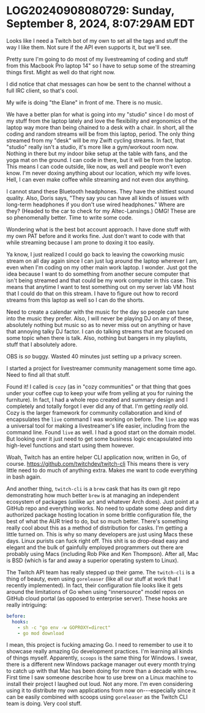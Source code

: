 # LOG20240908080729: Sunday, September  8, 2024,  8:07:29AM EDT

Looks like I need a Twitch bot of my own to set all the tags and stuff the way I like them. Not sure if the API even supports it, but we'll see.

Pretty sure I'm going to do most of my livestreaming of coding and stuff from this Macbook Pro laptop 14" so I have to setup some of the streaming things first. Might as well do that right now.

I did notice that chat messages can how be sent to the channel without a full IRC client, so that's cool.

My wife is doing "the Elane" in front of me. There is no music.

We have a better plan for what is going into my "studio" since I do most of my stuff from the laptop lately and love the flexibility and ergonomics of the laptop way more than being chained to a desk with a chair. In short, all the coding and random streams will be from this laptop, period. The only thing streamed from my "desk" will be my Zwift cycling streams. In fact, that "studio" really isn't a studio, it's more like a gym/workout room now. Nothing in there but my indoor bike setup at the table with fans, and the yoga mat on the ground. I can code in there, but it will be from the laptop. This means I can code outside, like now, as well and people won't even know. I'm never doxing anything about our location, which my wife loves. Hell, I can even make coffee while streaming and not even dox anything.

I cannot stand these Bluetooth headphones. They have the shittiest sound quality. Also, Doris says, "They say you can have all kinds of issues with long-term headphones if you don't use wired headphones." Where are they? (Headed to the car to check for my Altec-Lansings.) OMG! These are so phenomenally better. Time to write some code.

Wondering what is the best bot account approach. I have done stuff with my own PAT before and it works fine. Just don't want to code with that while streaming because I am prone to doxing it too easily.

Ya know, I just realized I could go back to leaving the coworking music stream on all day again since I can just lug around the laptop wherever I am, even when I'm coding on my other main work laptop. I wonder. Just got the idea because I want to do something from another secure computer that isn't being streamed and that could be my work computer in this case. This means that anytime I want to test something out on my server lab VM host that I could do that on this stream. I have to figure out how to record streams from this laptop as well so I can do the shorts.

Need to create a calendar with the music for the day so people can tune into the music they prefer. Also, I will never be playing DJ on any of these, absolutely nothing but music so as to never miss out on anything or have that annoying talky DJ factor. I can do talking streams that are focused on some topic when there is talk. Also, nothing but bangers in my playlists, stuff that I absolutely adore.

OBS is *so* buggy. Wasted 40 minutes just setting up a privacy screen.

I started a project for livestreamer community management some time ago. Need to find all that stuff.

Found it! I called is `cozy` (as in "cozy communities" or that thing that goes under your coffee cup to keep your wife from yelling at you for ruining the furniture). In fact, I had a whole repo created and summary design and I completely and totally forgot I ever did any of that. I'm getting *really* old. Cozy is the larger framework for community collaboration and kind of encapsulates the `live` command I was working on before. The `live` app was a universal tool for making a livestreamer's life easier, including from the command line. Found `live` as well. I had a good start on the domain model. But looking over it just need to get some business logic encapsulated into high-level functions and start using them however.

Woah, Twitch has an entire helper CLI application now, written in Go, of course. https://github.com/twitchdev/twitch-cli This means there is very little need to do much of anything extra. Makes me want to code everything in bash again.

And another thing, `twitch-cli` is a `brew` cask that has its own git repo demonstrating how much better `brew` is at managing an independent ecosystem of packages (unlike `apt` and whatever Arch does). Just point at a GitHub repo and everything works. No need to update some deep and dirty authorized package hosting location in some brittle configuration file, the best of what the AUR tried to do, but so much better. There's something really cool about this as a method of distribution for casks. I'm getting a little turned on. This is why so many developers are just using Macs these days. Linux purists can fuck right off. This shit is so drop-dead easy and elegant and the bulk of gainfully employed programmers out there are probably using Macs (including Rob Pike and Ken Thompson). After all, Mac is BSD (which is far and away a superior operating system to Linux).

The Twitch API team has really stepped up their game. The `twitch-cli` is a thing of beauty, even using `goreleaser` (like all our stuff at work that I recently implemented). In fact, their configuration file looks like it gets around the limitations of Go when using "innersource" model repos on GitHub cloud portal (as opposed to enterprise server). These hooks are really intriguing:

```yaml
before:
  hooks:
    - sh -c "go env -w GOPROXY=direct"
    - go mod download
```

I mean, this project is fucking amazing Go. I need to remember to use it to showcase really amazing Go development practices. I'm learning all kinds of things myself. Apparently, `scoops` is the same thing for Windows. I swear, there is a different new Windows package manager out every month trying to catch up with that Mac has been doing for more than a decade with `brew`. First time I saw someone describe how to use brew on a Linux machine to install their project I laughed out loud. Not any more. I'm even considering using it to distribute my own applications from now on---especially since it can be easily combined with scoops using `goreleaser` as the Twitch CLI team is doing. Very cool stuff.
